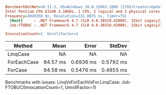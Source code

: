 ``` ini

BenchmarkDotNet=v0.11.3, OS=Windows 10.0.15063.1088 (1703/CreatorsUpdate/Redstone2)
Intel Pentium CPU G3240 3.10GHz, 1 CPU, 2 logical and 2 physical cores
Frequency=3020350 Hz, Resolution=331.0875 ns, Timer=TSC
  [Host]     : .NET Framework 4.7 (CLR 4.0.30319.42000), 32bit LegacyJIT-v4.7.2650.0
  Job-FTOBUC : .NET Framework 4.7 (CLR 4.0.30319.42000), 32bit LegacyJIT-v4.7.2650.0

InvocationCount=1  UnrollFactor=1  

```
|      Method |     Mean |     Error |    StdDev |
|------------ |---------:|----------:|----------:|
|    LinqCase |       NA |        NA |        NA |
| ForEachCase | 84.57 ms | 0.6936 ms | 0.5792 ms |
|     ForCase | 84.58 ms | 0.5476 ms | 0.4855 ms |

Benchmarks with issues:
  LinqVsForEachVsFor.LinqCase: Job-FTOBUC(InvocationCount=1, UnrollFactor=1)
